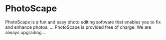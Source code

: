 # PhotoScape
PhotoScape is a fun and easy photo editing software that enables you to fix and enhance photos. ... PhotoScape is provided free of charge. We are always upgrading ...
